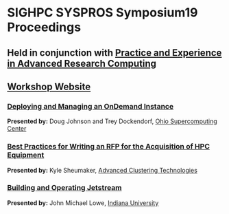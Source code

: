 # SIGHPC SYSPROS Symposium19 Proceedings

## **Held in conjunction with [Practice and Experience in Advanced Research Computing](https://pearc19.pearc.org/)**

## [Workshop Website](http://sighpc-syspros.org/symposiums/2019/)


### [Deploying and Managing an OnDemand Instance](Johnson-SYSPROS-Symp19.pdf) 
**Presented by:** Doug Johnson and Trey Dockendorf, [Ohio Supercomputing Center](https://www.osc.edu/)
### [Best Practices for Writing an RFP for the Acquisition of HPC Equipment](Sheumaker-SYSPROS-Symp19.pdf) 
**Presented by:** Kyle Sheumaker, [Advanced Clustering Technologies](https://www.advancedclustering.com/)
### [Building and Operating Jetstream](Lowe-SYSPROS-Symp19.pdf)
**Presented by:** John Michael Lowe, [Indiana University](https://rt.iu.edu/)

